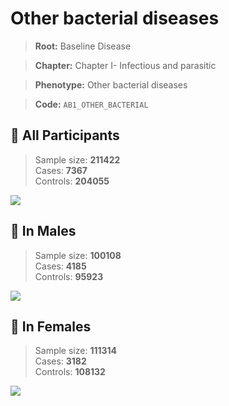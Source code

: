 # Other bacterial diseases

> **Root:** Baseline Disease  

> **Chapter:** Chapter I- Infectious and parasitic  

> **Phenotype:** Other bacterial diseases  

> **Code:** `AB1_OTHER_BACTERIAL`

## 🧪 All Participants  
> Sample size: **211422**  
> Cases: **7367**  
> Controls: **204055**
<img src="/Disease/Figures/ALL/Incidence/AB1_OTHER_BACTERIAL.png"/>
<CsvTable src="/Disease/Data/ALL/Incidence/COX_AB1_OTHER_BACTERIAL.csv" label="🔍 View full results" />

## 👨 In Males  
> Sample size: **100108**  
> Cases: **4185**  
> Controls: **95923**
<img src="/Disease/Figures/Male/Incidence/AB1_OTHER_BACTERIAL.png"/>
<CsvTable src="/Disease/Data/Male/Incidence/COX_AB1_OTHER_BACTERIAL.csv" label="🔍 View full results" />

## 👩 In Females  
> Sample size: **111314**  
> Cases: **3182**  
> Controls: **108132**
<img src="/Disease/Figures/Female/Incidence/AB1_OTHER_BACTERIAL.png"/>
<CsvTable src="/Disease/Data/Female/Incidence/COX_AB1_OTHER_BACTERIAL.csv" label="🔍 View full results" />
